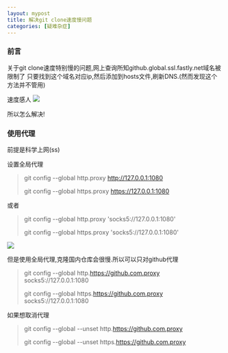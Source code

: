 ```yaml
---
layout: mypost
title: 解决git clone速度慢问题
categories: [疑难杂症]
---
```


### 前言

关于git clone速度特别慢的问题,网上查询所知github.global.ssl.fastly.net域名被限制了
只要找到这个域名对应ip,然后添加到hosts文件,刷新DNS.(然而发现这个方法并不管用)

速度感人
![](post-source-1.png)

所以怎么解决!
### 使用代理

前提是科学上网(ss)

设置全局代理
> git config --global http.proxy http://127.0.0.1:1080
>
> git config --global https.proxy https://127.0.0.1:1080

或者
> git config --global http.proxy 'socks5://127.0.0.1:1080'
>
> git config --global https.proxy 'socks5://127.0.0.1:1080'

![](hpost-source-2.png)

但是使用全局代理,克隆国内仓库会很慢.所以可以只对github代理
> git config --global http.https://github.com.proxy socks5://127.0.0.1:1080
>
> git config --global https.https://github.com.proxy socks5://127.0.0.1:1080

如果想取消代理
> git config --global --unset http.https://github.com.proxy
>
> git config --global --unset https.https://github.com.proxy







